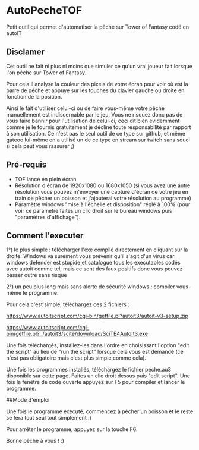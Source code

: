 # AutoPecheTOF
Petit outil qui permet d'automatiser la pêche sur Tower of Fantasy codé en autoIT

## Disclamer

Cet outil ne fait ni plus ni moins que simuler ce qu'un vrai joueur fait lorsque l'on pêche sur Tower of Fantasy.

Pour cela il analyse la couleur des pixels de votre écran pour voir où est la barre de pêche et appuye sur les touches du clavier gauche ou droite en fonction de la position. 

Ainsi le fait d'utiliser celui-ci ou de faire vous-même votre pêche manuellement est indiscernable par le jeu. Vous ne risquez donc pas de vous faire bannir pour l'utilisation de celui-ci, ceci dit bien évidemment comme je le fournis gratuitement je décline toute responsabilité par rapport à son utilisation. Ce n'est pas le seul outil de ce type sur github, et même gateoo lui-même en a utilisé un de ce type en stream sur twitch sans souci si cela peut vous rassurer ;)

## Pré-requis

 - TOF lancé en plein écran
 - Résolution d'écran de 1920x1080 ou 1680x1050 (si vous avez une autre résolution vous pouvez m'envoyer une capture d'écran de votre jeu en train de pêcher un poisson et j'ajouterai votre résolution au programme)
 - Paramètre windows "mise à l'échelle et disposition" réglé à 100% (pour voir ce paramètre faites un clic droit sur le bureau windows puis "paramètres d'affichage").

## Comment l'executer

1°) le plus simple : télécharger l'exe compilé directement en cliquant sur la droite. Windows va surement vous prévenir qu'il s'agit d'un virus car windows defender est stupide et catalogue tous les executables codés avec autoit comme tel, mais ce sont des faux positifs donc vous pouvez passer outre sans risque

2°) un peu plus long mais sans alerte de sécurité windows : compiler vous-même le programme.

Pour cela c'est simple, téléchargez ces 2 fichiers :

https://www.autoitscript.com/cgi-bin/getfile.pl?autoit3/autoit-v3-setup.zip

https://www.autoitscript.com/cgi-bin/getfile.pl?../autoit3/scite/download/SciTE4AutoIt3.exe

Une fois téléchargés, installez-les dans l'ordre en choisissant l'option "edit the script" au lieu de "run the script" lorsque cela vous est demandé (ce n'est pas obligatoire mais c'est plus simple comme cela).

Une fois les programmes installés, téléchargez le fichier peche.au3 disponible sur cette page. Faites un clic droit dessus puis "edit script". Une fois la fenêtre de code ouverte appuyez sur F5 pour compiler et lancer le programme.

##Mode d'emploi

Une fois le programme executé, commencez à pêcher un poisson et le reste se fera tout seul tout simplement :)

Pour arrêter le programme, appuyez sur la touche F6.

Bonne pêche à vous ! :)
